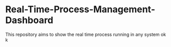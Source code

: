 # Real-Time-Process-Management-Dashboard
This repository aims to show the real time process running in any system
ok
k
